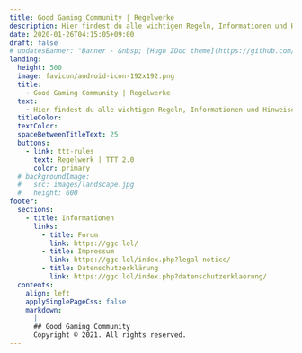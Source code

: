 ```yaml
---
title: Good Gaming Community | Regelwerke
description: Hier findest du alle wichtigen Regeln, Informationen und Hinweise zu unseren Gameservern
date: 2020-01-26T04:15:05+09:00
draft: false
# updatesBanner: "Banner - &nbsp; [Hugo ZDoc theme](https://github.com/zzossig/hugo-theme-zdoc) &nbsp; just arrived"
landing:
  height: 500
  image: favicon/android-icon-192x192.png
  title:
    - Good Gaming Community | Regelwerke
  text:
    - Hier findest du alle wichtigen Regeln, Informationen und Hinweise zu unseren Gameservern
  titleColor:
  textColor:
  spaceBetweenTitleText: 25
  buttons:
    - link: ttt-rules
      text: Regelwerk | TTT 2.0
      color: primary
  # backgroundImage: 
  #   src: images/landscape.jpg
  #   height: 600
footer:
  sections:
    - title: Informationen
      links:
        - title: Forum
          link: https://ggc.lol/
        - title: Impressum
          link: https://ggc.lol/index.php?legal-notice/
        - title: Datenschutzerklärung
          link: https://ggc.lol/index.php?datenschutzerklaerung/
  contents: 
    align: left
    applySinglePageCss: false
    markdown:
      |
      ## Good Gaming Community
      Copyright © 2021. All rights reserved.
---
```

